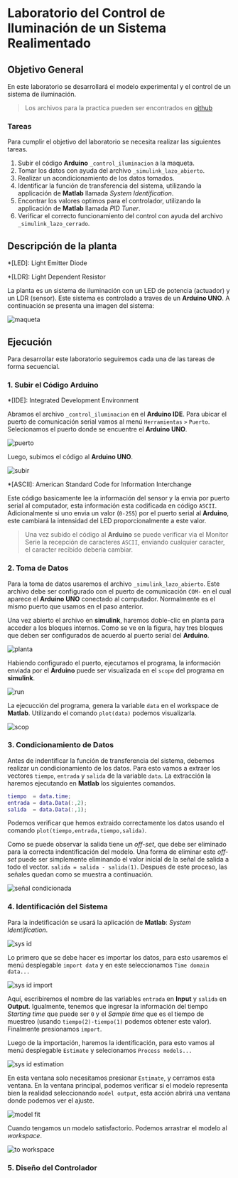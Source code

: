 # Laboratorio del Control de Iluminación de un Sistema Realimentado

## Objetivo General

En este laboratorio se desarrollará el modelo experimental y el control de un sistema de iluminación.

> Los archivos para la practica pueden ser encontrados en [github](https://github.com/davinsony/control-mecatronico/tree/master/lab_01_control_iluminacion)

### Tareas

Para cumplir el objetivo del laboratorio se necesita realizar las siguientes tareas.

1. Subir el código **Arduino** `_control_iluminacion` a la maqueta.
2. Tomar los datos con ayuda del archivo `_simulink_lazo_abierto`. 
3. Realizar un acondicionamiento de los datos tomados.
4. Identificar la función de transferencia del sistema, utilizando la applicación de **Matlab** llamada _System Identification_.
5. Encontrar los valores optimos para el controlador, utilizando la applicación de **Matlab** llamada _PID Tuner_.
6. Verificar el correcto funcionamiento del control con ayuda del archivo `_simulink_lazo_cerrado`.

## Descripción de la planta

*[LED]: Light Emitter Diode

*[LDR]: Light Dependent Resistor

La planta es un sistema de iluminación con un LED de potencia (actuador) y un LDR (sensor). Este sistema es controlado a traves de un **Arduino UNO**. A continuación se presenta una imagen del sistema:

![maqueta](img_planta.jpeg "Maqueta de laboratio para el control de iluminación.")

## Ejecución

Para desarrollar este laboratorio seguiremos cada una de las tareas de forma secuencial.

### 1. Subir el Código **Arduino**

*[IDE]: Integrated Development Environment

Abramos el archivo `_control_iluminacion` en el **Arduino IDE**. Para ubicar el puerto de comunicación serial vamos al menú `Herramientas` `>` `Puerto`. Selecionamos el puerto donde se encuentre el **Arduino UNO**.

![puerto](img_verificacion_puerto.png "Verificación del puerto utilizando el Arduino IDE")

Luego, subimos el código al **Arduino UNO**.

![subir](img_arduino_subir.png "Botón subir del Arduino IDE")

*[ASCII]: American Standard Code for Information Interchange

Este código basicamente lee la información del sensor y la envia por puerto serial al computador, esta información esta codificada en código `ASCII`. Adicionalmente si uno envia un valor (`0-255`) por el puerto serial al **Arduino**, este cambiará la intensidad del LED proporcionalmente a este valor.  

> Una vez subido el código al **Arduino** se puede verificar via el Monitor Serie la recepción de caracteres `ASCII`, enviando cualquier caracter, el caracter recibido debería cambiar.

### 2. Toma de Datos

Para la toma de datos usaremos el archivo `_simulink_lazo_abierto`. Este archivo debe ser configurado con el puerto de comunicación `COM-` en el cual aparece el **Arduino UNO** conectado al computador. Normalmente es el mismo puerto que usamos en el paso anterior.

Una vez abierto el archivo en **simulink**, haremos doble-clic en planta para acceder a los bloques internos. Como se ve en la figura, hay tres bloques que deben ser configurados de acuerdo al puerto serial del **Arduino**.

![planta](img_simulink_planta.png "Zoom en el bloque planta del archivo en Simulink")

Habiendo configurado el puerto, ejecutamos el programa, la información enviada por el **Arduino** puede ser visualizada en el `scope` del programa en **simulink**.

![run](img_simulink_run.png "Botón run de simulink")

La ejecucción del programa, genera la variable `data` en el workspace de **Matlab**. Utilizando el comando `plot(data)` podemos visualizarla.

![scop](img_simulink_scope.png "Scope de los datos del sistemas")

### 3. Condicionamiento de Datos

Antes de indentificar la función de transferencia del sistema, debemos realizar un condicionamiento de los datos. Para esto vamos a extraer los vectores `tiempo`, `entrada` y `salida` de la variable `data`. La extracción la haremos ejecutando en **Matlab** los siguientes comandos.

```matlab
tiempo  = data.time;
entrada = data.Data(:,2);
salida  = data.Data(:,1);
```

Podemos verificar que hemos extraido correctamente los datos usando el comando `plot(tiempo,entrada,tiempo,salida)`.

Como se puede observar la salida tiene un _off-set_, que debe ser eliminado para la correcta indentificación del modelo. Una forma de eliminar este _off-set_ puede ser simplemente eliminando el valor inicial de la señal de salida a todo el vector. `salida = salida - salida(1)`. Despues de este proceso, las señales quedan como se muestra a continuación. 

![señal condicionada](img_matlab_plot_condicionado.png "Plot de las señales condicionadas")

### 4. Identificación del Sistema

Para la indetificación se usará la aplicación de **Matlab**: _System Identification_.

![sys id](img_sys_id_window.png "Ventana de la aplicación system identification")

Lo primero que se debe hacer es importar los datos, para esto usaremos el menú desplegable `import data` y en este seleccionamos `Time domain data...` 

![sys id import](img_sys_id_import_data.png "Ventana de importación de los datos para la aplicación system identification")

Aquí, escribiremos el nombre de las variables `entrada` en **Input** y `salida` en **Output**. Igualmente, tenemos que ingresar la información del tiempo _Starting time_ que puede ser `0` y el _Sample time_ que es el tiempo de muestreo (usando `tiempo(2)-tiempo(1)` podemos obtener este valor). Finalmente presionamos `import`.

Luego de la importación, haremos la identificación, para esto vamos al menú desplegable `Estimate` y selecionamos `Process models...`

![sys id estimation](img_sys_id_model.png "Ventana para la estimación del modelo")

En esta ventana solo necesitamos presionar `Estimate`, y cerramos esta ventana. En la ventana principal, podemos verificar si el modelo representa bien la realidad seleccionando `model output`, esta acción abrirá una ventana donde podemos ver el ajuste.

![model fit](img_sys_id_model_fit.png "Comparación del modelo con los datos reales")

Cuando tengamos un modelo satisfactorio. Podemos arrastrar el modelo al _workspace_.

![to workspace](img_sys_id_window_to_workspace.png "Exportación del modelo al workspace")

### 5. Diseño del Controlador
